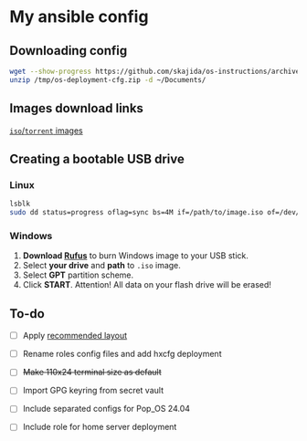 # My ansible config

## Downloading config

```bash
wget --show-progress https://github.com/skajida/os-instructions/archive/refs/heads/main.zip -O /tmp/os-deployment-cfg.zip
unzip /tmp/os-deployment-cfg.zip -d ~/Documents/
```

## Images download links

[`iso`/`torrent` images](docs/images.md)

## Creating a bootable USB drive

### Linux

```bash
lsblk
sudo dd status=progress oflag=sync bs=4M if=/path/to/image.iso of=/dev/sd?
```

### Windows

1. **Download [Rufus](https://github.com/pbatard/rufus/releases/latest/)** to burn  Windows image to your USB stick.
2. Select **your drive** and **path** to `.iso` image.
3. Select **GPT** partition scheme.
4. Click **START**. Attention! All data on your flash drive will be erased!

## To-do

- [ ] Apply [recommended layout](https://docs.ansible.com/ansible/2.8/user_guide/playbooks_best_practices.html#directory-layout)
- [ ] Rename roles config files and add hxcfg deployment
- [ ] ~~Make 110x24 terminal size as default~~

- [ ] Import GPG keyring from secret vault
- [ ] Include separated configs for Pop_OS 24.04
- [ ] Include role for home server deployment
